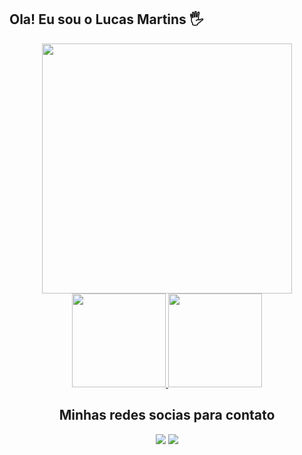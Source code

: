 ## Ola! Eu sou o Lucas Martins 🖐️

<div align="center">
<img height="400em"  src="https://media2.giphy.com/media/iIqmM5tTjmpOB9mpbn/giphy.gif?cid=790b76118c3efe0589455890655000fe2be0cf69c3b05f03&rid=giphy.gif&ct=g"
</div>
</br>

<div align="center" >
  <a href="https://github.com/Martins2812">
    <img height="150em" src="https://github-readme-stats.vercel.app/api?username=Martins2812&count_private=true&include_all_commits=true&show_icons=true&theme=midnight-purple&hide_border=false&show_owner=true"/>
    <img   height="150em" src="https://github-readme-stats.vercel.app/api/top-langs/?username=Martins2812&theme=midnight-purple&hide_border=false&&layout=compact"/>
  </a>
  </br>
</div>


<div align="center">
<h2>Minhas redes socias para contato</h2>
</div>

<div align="center" style="display: inline-block">
  <a href="https://www.instagram.com/martins2812/" target="_blank"><img src="https://img.shields.io/badge/-Instagram-%23E4405F?style=for-the-badge&logo=instagram&logoColor=white" target="_blank"></a> 
  <a href="https://www.linkedin.com/in/lucas-martins-487ba91b9/" target="_blank"><img src="https://img.shields.io/badge/-LinkedIn-%230077B5?style=for-the-badge&logo=linkedin&logoColor=white" target="_blank"></a> 
</div>


  
  
  

